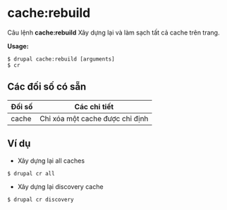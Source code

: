# cache:rebuild
Câu lệnh **cache:rebuild** Xây dựng lại và làm sạch tất cả cache trên trang.

**Usage:**
```
$ drupal cache:rebuild [arguments] 
$ cr  
```

## Các đối số có sẵn
Đối số | Các chi tiết
---------|-------------
cache | Chỉ xóa một cache được chỉ định

## Ví dụ
* Xây dựng lại all caches
```
$ drupal cr all
```
* Xây dựng lại discovery cache
```
$ drupal cr discovery
```
